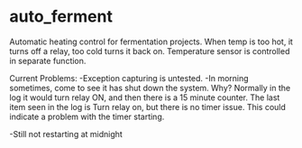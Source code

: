 # auto_ferment
Automatic heating control for fermentation projects.
When temp is too hot, it turns off a relay, too cold turns it back on.
Temperature sensor is controlled in separate function.

Current Problems:
-Exception capturing is untested.
-In morning sometimes, come to see it has shut down the system.  Why?
Normally in the log it would turn relay ON, and then there is a 15 minute counter.
The last item seen in the log is Turn relay on, but there is no timer issue. This could indicate a problem with the timer starting.

-Still not restarting at midnight
